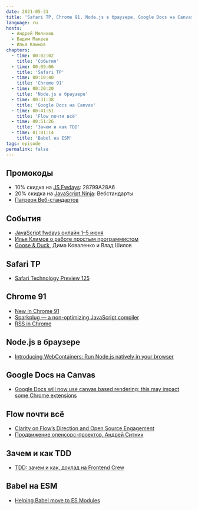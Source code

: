 ```yaml
---
date: 2021-05-31
title: 'Safari TP, Chrome 91, Node.js в браузере, Google Docs на Canvas, Flow, зачем TDD, Babel на ESM'
language: ru
hosts:
  - Андрей Мелихов
  - Вадим Макеев
  - Илья Климов
chapters:
  - time: 00:02:02
    title: 'События'
  - time: 00:09:06
    title: 'Safari TP'
  - time: 00:10:40
    title: 'Chrome 91'
  - time: 00:20:20
    title: 'Node.js в браузере'
  - time: 00:31:38
    title: 'Google Docs на Canvas'
  - time: 00:41:51
    title: 'Flow почти всё'
  - time: 00:51:26
    title: 'Зачем и как TDD'
  - time: 01:01:14
    title: 'Babel на ESM'
tags: episode
permalink: false
---
```


## Промокоды

- 10% скидка на [JS Fwdays](https://fwdays.com/en/event/javascript-fwdays-2021): 28799A28A6
- 20% скидка на [JavaScript.Ninja](https://javascript.ninja/): Вебстандарты
- [Патреон Веб-стандартов](https://www.patreon.com/webstandards_ru)

## События

- [JavaScript fwdays онлайн 1–5 июня](https://fwdays.com/en/event/javascript-fwdays-2021)
- [Илья Климов о работе простым программистом](https://youtu.be/_05OgtjctdM)
- [Goose & Duck](https://youtu.be/LnyJjcGRA6E), Дима Коваленко и Влад Шилов

## Safari TP

- [Safari Technology Preview 125](https://webkit.org/blog/11680/release-notes-for-safari-technology-preview-125/)

## Chrome 91

- [New in Chrome 91](https://developer.chrome.com/blog/new-in-chrome-91/)
- [Sparkplug — a non-optimizing JavaScript compiler](https://v8.dev/blog/sparkplug)
- [RSS in Chrome](https://blog.chromium.org/2021/05/an-experiment-in-helping-users-and-web.html)

## Node.js в браузере

- [Introducing WebContainers: Run Node.js natively in your browser](https://blog.stackblitz.com/posts/introducing-webcontainers/)

## Google Docs на Canvas

- [Google Docs will now use canvas based rendering: this may impact some Chrome extensions](https://workspaceupdates.googleblog.com/2021/05/Google-Docs-Canvas-Based-Rendering-Update.html)

## Flow почти всё

- [Clarity on Flow’s Direction and Open Source Engagement](https://medium.com/flow-type/clarity-on-flows-direction-and-open-source-engagement-e721a4eb4d8b)
- [Продвижение опенсорс-проектов, Андрей Ситник](https://youtu.be/SbgqR79nPd0)

## Зачем и как TDD

- [TDD: зачем и как, доклад на Frontend Crew](https://bespoyasov.ru/blog/frontend-crew-2021-tdd/)

## Babel на ESM

- [Helping Babel move to ES Modules](https://bigbinary.com/blog/helping-babel-move-to-esm)
